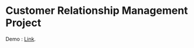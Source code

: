 # Customer Relationship Management Project
Demo : [Link](http://www.beytullahcrm.somee.com/swagger/index.html).

